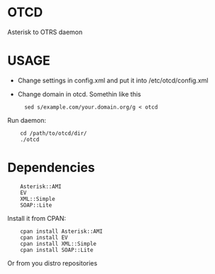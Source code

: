 OTCD
====

Asterisk to OTRS daemon

# USAGE

* Change settings in config.xml and put it into /etc/otcd/config.xml
* Change domain in otcd. Somethin like this

        sed s/example.com/your.domain.org/g < otcd

Run daemon:
        
        cd /path/to/otcd/dir/
        ./otcd

# Dependencies
        
        Asterisk::AMI
        EV
        XML::Simple
        SOAP::Lite

Install it from CPAN:
        
        cpan install Asterisk::AMI
        cpan install EV
        cpan install XML::Simple
        cpan install SOAP::Lite

Or from you distro repositories
